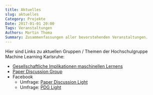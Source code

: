 ```yaml
---
title: Aktuelles
slug: aktuelles
Category: Projekte
Date: 2017-01-01 20:00
Tags: Veranstaltungen
Authors: Martin Thoma
Summary: Zusammenfassungen aller bevorstehenden Veranstaltungen.
---
```


Hier sind Links zu aktuellen Gruppen / Themen der Hochschulgruppe
Machine Learning Karlsruhe:

* [Gesellschaftliche Implikationen maschinellen Lernens](https://ml-ka.de/giml/)
* [Paper Discussion Group](https://ml-ka.de/paper-discussion-group/)
* Facebook
    * Umfrage: [Paper Discussion Light](https://www.facebook.com/groups/961427967221226/permalink/1160053117358709/)
    * Umfrage: [PDG Light](https://www.facebook.com/groups/961427967221226/permalink/1160053117358709/)